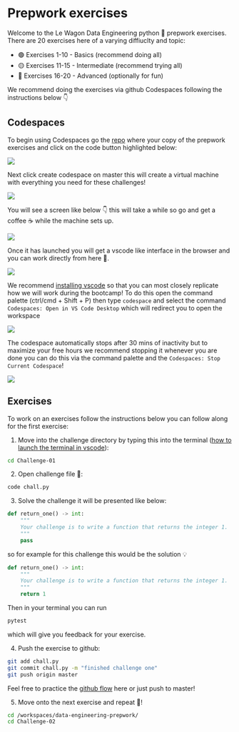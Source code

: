 # Prepwork exercises

Welcome to the Le Wagon Data Engineering python 🐍 prepwork exercises. There are 20 exercises here of a varying diffiuclty and topic:

- 🟢 Exercises 1-10 - Basics (recommend doing all)
- 🟡 Exercises 11-15 - Intermediate (recommend trying all)
- 🔴 Exercises 16-20 - Advanced (optionally for fun)


We recommend doing the exercises via github Codespaces following the instructions below 👇

## Codespaces

To begin using Codespaces go the [repo](https://github.com/<user.github_nickname>/data-engineering-prepwork) where your copy of the prepwork exercises and click on the code button highlighted below:

![](https://wagon-public-datasets.s3.amazonaws.com/data-engineering/prepwork/codespace-code-button.png)

Next click create codespace on master this will create a virtual machine with everything you need for these challenges!

![](https://wagon-public-datasets.s3.amazonaws.com/data-engineering/prepwork/codespace-create.png)

You will see a screen like below 👇 this will take a while so go and get a coffee ☕️ while the machine sets up.

![](https://wagon-public-datasets.s3.amazonaws.com/data-engineering/prepwork/codespace-building.png)

Once it has launched you will get a vscode like interface in the browser and you can work directly from here 🚀.

![](https://wagon-public-datasets.s3.amazonaws.com/data-engineering/prepwork/codespace-launched.png)

We recommend [installing vscode](https://code.visualstudio.com/download) so that you can most closely replicate how we will work during the bootcamp! To do this open the command palette (ctrl/cmd + Shift + P) then type `codespace` and select the command `Codespaces: Open in VS Code Desktop` which will redirect you to open the workspace

![](https://wagon-public-datasets.s3.amazonaws.com/data-engineering/prepwork/codespace-vscode.png)

The codespace automatically stops after 30 mins of inactivity but to maximize your free hours we recommend stopping it whenever you are done you can do this via the command palette and the `Codespaces: Stop Current Codespace`!

![](https://wagon-public-datasets.s3.amazonaws.com/data-engineering/prepwork/codespace-stop.png)

## Exercises

To work on an exercises follow the instructions below you can follow along for the first exercise:

1. Move into the challenge directory by typing this into the terminal ([how to launch the terminal in vscode](https://code.visualstudio.com/docs/terminal/basics)):
```bash
cd Challenge-01
```

2. Open challenge file 📁:
```bash
code chall.py
```

3. Solve the challenge it will be presented like below:

```python
def return_one() -> int:
    """
    Your challenge is to write a function that returns the integer 1.
    """
    pass
```

so for example for this challenge this would be the solution 💡

```python
def return_one() -> int:
    """
    Your challenge is to write a function that returns the integer 1.
    """
    return 1
```

Then in your terminal you can run

```bash
pytest
```

which will give you feedback for your exercise.


4. Push the exercise to github:

```bash
git add chall.py
git commit chall.py -m "finished challenge one"
git push origin master
```

Feel free to practice the [github flow](https://docs.github.com/en/get-started/quickstart/github-flow) here or just push to master!

5. Move onto the next exercise and repeat 🔁!

```bash
cd /workspaces/data-engineering-prepwork/
cd Challenge-02
```
